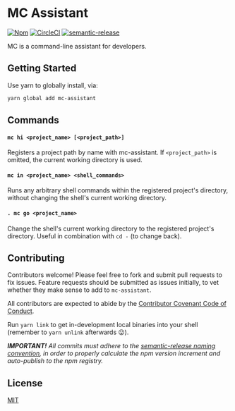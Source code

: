 # MC Assistant

[![Npm](https://img.shields.io/npm/v/mc-assistant.svg)](https://www.npmjs.com/package/mc-assistant) [![CircleCI](https://circleci.com/gh/mattlubner/mc-assistant.svg?style=shield)](https://circleci.com/gh/mattlubner/mc-assistant) [![semantic-release](https://img.shields.io/badge/%20%20%F0%9F%93%A6%F0%9F%9A%80-semantic--release-e10079.svg)](https://github.com/semantic-release/semantic-release)

MC is a command-line assistant for developers.

## Getting Started

Use yarn to globally install, via:

```bash
yarn global add mc-assistant
```

## Commands

#### `mc hi <project_name> [<project_path>]`
Registers a project path by name with mc-assistant. If `<project_path>` is omitted, the current working directory is used.

#### `mc in <project_name> <shell_commands>`
Runs any arbitrary shell commands within the registered project's directory, without changing the shell's current working directory.

#### `. mc go <project_name>`
Change the shell's current working directory to the registered project's directory. Useful in combination with `cd -` (to change back).

## Contributing

Contributors welcome! Please feel free to fork and submit pull requests to fix issues. Feature requests should be submitted as issues initially, to vet whether they make sense to add to `mc-assistant`.

All contributors are expected to abide by the [Contributor Covenant Code of Conduct](https://www.contributor-covenant.org/).

Run `yarn link` to get in-development local binaries into your shell (remember to `yarn unlink` afterwards 😛).

_**IMPORTANT!** All commits must adhere to the [semantic-release naming convention](https://semantic-release.gitbooks.io/semantic-release/content/#commit-message-format), in order to properly calculate the npm version increment and auto-publish to the npm registry._

## License

[MIT](https://github.com/mattlubner/mc-assistant/blob/master/LICENSE)
